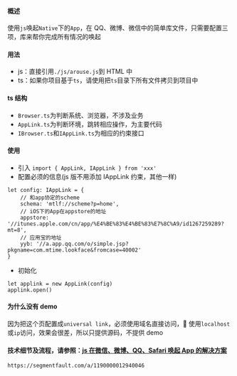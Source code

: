 #### 概述

使用`js`唤起`Native`下的`App`，在 QQ、微博、微信中的简单库文件，只需要配置三项，库来帮你完成所有情况的唤起

#### 用法

* js：直接引用`./js/arouse.js`到 HTML 中
* ts：如果你项目基于`ts`，请使用把`ts`目录下所有文件拷贝到项目中

#### ts 结构

* `Browser.ts`为判断系统、浏览器，不涉及业务
* `AppLink.ts`为判断环境，跳转相应操作，为主要代码
* `IBrowser.ts`和`IAppLink.ts`为相应的约束接口

#### 使用

* 引入 `import { AppLink, IAppLink } from 'xxx'`
* 配置必须的信息(js 版不用添加 IAppLink 约束，其他一样)

```
let config: IAppLink = {
    // 和app协定的scheme
    schema: 'mtlf://scheme?p=home',
    // iOS下的App在appstore的地址
    appstore: '//itunes.apple.com/cn/app/%E4%BE%83%E4%BE%83%E7%8C%A9/id1267259289?mt=8',
    // 应用宝的地址
    yyb: '//a.app.qq.com/o/simple.jsp?pkgname=com.mtime.lookface&fromcase=40002'
}
```

* 初始化

```
let applink = new AppLink(config)
applink.open()
```

#### 为什么没有 demo

因为把这个页配置成`universal link`，必须使用域名直接访问， 使用`localhost`或`ip`访问，效果会很差，所以只提供源码，不提供 demo

#### 技术细节及流程，请参照：[js 在微信、微博、QQ、Safari 唤起 App 的解决方案][1]

```
https://segmentfault.com/a/1190000012940046
```

[1]: https://segmentfault.com/a/1190000012940046
